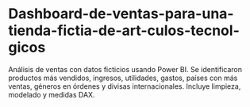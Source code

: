 # Dashboard-de-ventas-para-una-tienda-fictia-de-art-culos-tecnol-gicos
Análisis de ventas con datos ficticios usando Power BI. Se identificaron productos más vendidos, ingresos, utilidades, gastos, países con más ventas, géneros en órdenes y divisas internacionales. Incluye limpieza, modelado y medidas DAX.
